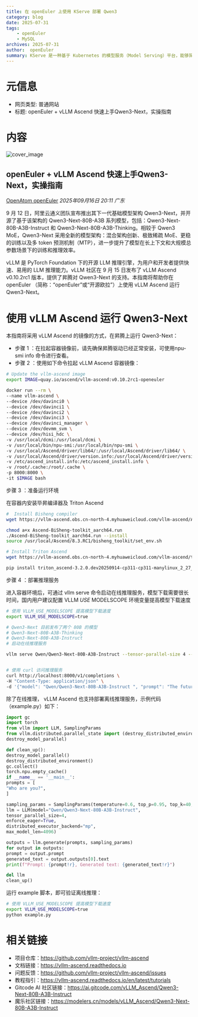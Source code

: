 ```yaml
---
title: 在 openEuler 上使用 KServe 部署 Qwen3
category: blog 
date: 2025-07-31
tags:
    - openEuler
    - MySQL
archives: 2025-07-31
author:  openEuler
summary: KServe 是一种基于 Kubernetes 的模型服务（Model Serving）平台，能够简化机器学习模型在生产环境中的部署和管理。通过标准化的接口和 CRD（自定义资源定义），KServe 支持多种主流推理后端（如 TensorFlow Serving、TorchServe、Triton Inference Server 及 Hugging Face Server），适用于各类深度学习模型的在线推理服务。本文将演示如何在 OpenAtom openEuler（简称“openEuler”）操作系统上部署并使用 KServe，进行 Hugging Face Qwen3 模型的文本生成任务。
---
```


# 元信息
- 网页类型: 普通网站
- 标题: openEuler + vLLM Ascend 快速上手Qwen3-Next，实操指南

# 内容

![cover_image]()

## openEuler + vLLM Ascend 快速上手Qwen3-Next，实操指南

[OpenAtom openEuler]()  _2025年09月16日 20:11_ _广东_

9 月 12 日，阿里云通义团队宣布推出其下一代基础模型架构 Qwen3-Next，并开源了基于该架构的 Qwen3-Next-80B-A3B 系列模型，包括：Qwen3-Next-80B-A3B-Instruct 和 Qwen3-Next-80B-A3B-Thinking。相较于 Qwen3 MoE，Qwen3-Next 采用全新的模型架构：混合架构创新、极致稀疏 MoE、更稳的训练以及多 token 预测机制（MTP），进一步提升了模型在长上下文和大规模总参数场景下的训练和推理效率。

vLLM 是 PyTorch Foundation 下的开源 LLM 推理引擎，为用户和开发者提供快速、易用的 LLM 推理能力。vLLM 社区在 9 月 15 日发布了 vLLM Ascend v0.10.2rc1 版本，提供了昇腾对 Qwen3-Next 的支持。本指南将帮助你在 openEuler （简称：“openEuler”或“开源欧拉”）上使用 vLLM Ascend 运行 Qwen3-Next。

# 使用 vLLM Ascend 运行 Qwen3-Next

本指南将采用 vLLM Ascend 的镜像的方式，在昇腾上运行 Qwen3-Next：

- 步骤 1 ：在拉起容器镜像前，请先确保昇腾驱动已经正常安装，可使用npu-smi info 命令进行查看。
- 步骤 2 ：使用如下命令拉起 vLLM Ascend 容器镜像：

```bash
# Update the vllm-ascend image
export IMAGE=quay.io/ascend/vllm-ascend:v0.10.2rc1-openeuler

docker run --rm \
--name vllm-ascend \
--device /dev/davinci0 \
--device /dev/davinci1 \
--device /dev/davinci2 \
--device /dev/davinci3 \
--device /dev/davinci_manager \
--device /dev/devmm_svm \
--device /dev/hisi_hdc \
-v /usr/local/dcmi:/usr/local/dcmi \
-v /usr/local/bin/npu-smi:/usr/local/bin/npu-smi \
-v /usr/local/Ascend/driver/lib64/:/usr/local/Ascend/driver/lib64/ \
-v /usr/local/Ascend/driver/version.info:/usr/local/Ascend/driver/version.info \
-v /etc/ascend_install.info:/etc/ascend_install.info \
-v /root/.cache:/root/.cache \
-p 8000:8000 \
-it $IMAGE bash
```

步骤 3 ：准备运行环境

在容器内安装毕昇编译器及 Triton Ascend

```bash
#  Install Bisheng compiler
wget https://vllm-ascend.obs.cn-north-4.myhuaweicloud.com/vllm-ascend/Ascend-BiSheng-toolkit_aarch64.run

chmod a+x Ascend-BiSheng-toolkit_aarch64.run
./Ascend-BiSheng-toolkit_aarch64.run --install
source /usr/local/Ascend/8.3.RC1/bisheng_toolkit/set_env.sh

# Install Triton Ascend
wget https://vllm-ascend.obs.cn-north-4.myhuaweicloud.com/vllm-ascend/triton_ascend-3.2.0.dev20250914-cp311-cp311-manylinux_2_27_aarch64.manylinux_2_28_aarch64.whl

pip install triton_ascend-3.2.0.dev20250914-cp311-cp311-manylinux_2_27_aarch64.manylinux_2_28_aarch64.whl
```

步骤 4 ：部署推理服务

进入容器环境后，可通过 vllm serve 命令启动在线推理服务，模型下载需要很长时间，国内用户建议配置 VLLM _USE_ MODELSCOPE 环境变量提高模型下载速度

```bash
# 使用 VLLM_USE_MODELSCOPE 提高模型下载速度
export VLLM_USE_MODELSCOPE=true

# Qwen3-Next 目前发布了两个 80B 的模型
# Qwen3-Next-80B-A3B-Thinking
# Qwen3-Next-80B-A3B-Instruct
# 启动在线推理服务

vllm serve Qwen/Qwen3-Next-80B-A3B-Instruct --tensor-parallel-size 4 --enforce-eager


# 使用 curl 访问推理服务
curl http://localhost:8000/v1/completions \
-H "Content-Type: application/json" \
-d '{"model": "Qwen/Qwen3-Next-80B-A3B-Instruct ", "prompt": "The future of AI is", "max_tokens": 5, "temperature": 0}' | python3 -m json.tool
```

除了在线推理， vLLM Ascend 也支持部署离线推理服务，示例代码（example.py）如下：

```python
import gc
import torch
from vllm import LLM, SamplingParams
from vllm.distributed.parallel_state import (destroy_distributed_environment,
destroy_model_parallel)

def clean_up():
destroy_model_parallel()
destroy_distributed_environment()
gc.collect()
torch.npu.empty_cache()
if __name__ == '__main__':
prompts = [
"Who are you?",
]

sampling_params = SamplingParams(temperature=0.6, top_p=0.95, top_k=40, max_tokens=32)
llm = LLM(model="Qwen/Qwen3-Next-80B-A3B-Instruct",
tensor_parallel_size=4,
enforce_eager=True,
distributed_executor_backend="mp",
max_model_len=4096)

outputs = llm.generate(prompts, sampling_params)
for output in outputs:
prompt = output.prompt
generated_text = output.outputs[0].text
print(f"Prompt: {prompt!r}, Generated text: {generated_text!r}")

del llm
clean_up()
```

运行 example 脚本，即可验证离线推理：

```bash
# 使用 VLLM_USE_MODELSCOPE 提高模型下载速度
export VLLM_USE_MODELSCOPE=true
python example.py
```


# 相关链接

- 项目仓库：https://github.com/vllm-project/vllm-ascend
- 文档链接：https://vllm-ascend.readthedocs.io
- 问题反馈：https://github.com/vllm-project/vllm-ascend/issues
- 教程指引：https://vllm-ascend.readthedocs.io/en/latest/tutorials
- Gitcode AI 社区链接：https://ai.gitcode.com/vLLM_Ascend/Qwen3-Next-80B-A3B-Instruct
- 魔乐社区链接：https://modelers.cn/models/vLLM_Ascend/Qwen3-Next-80B-A3B-Instruct

